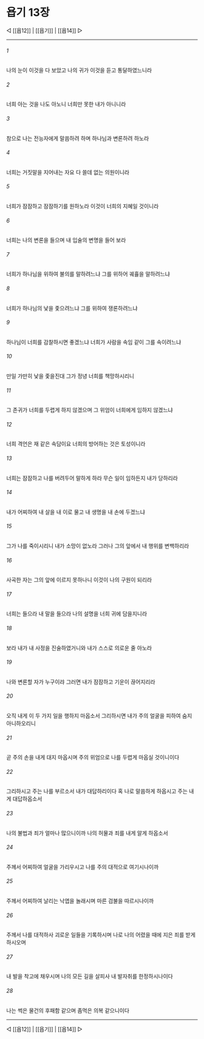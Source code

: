 # 욥기 13장

◁ [[욥12]] | [[욥기]] | [[욥14]] ▷
***

###### 1
나의 눈이 이것을 다 보았고 나의 귀가 이것을 듣고 통달하였느니라

###### 2
너희 아는 것을 나도 아노니 너희만 못한 내가 아니니라

###### 3
참으로 나는 전능자에게 말씀하려 하며 하나님과 변론하려 하노라

###### 4
너희는 거짓말을 지어내는 자요 다 쓸데 없는 의원이니라

###### 5
너희가 잠잠하고 잠잠하기를 원하노라 이것이 너희의 지혜일 것이니라

###### 6
너희는 나의 변론을 들으며 내 입술의 변명을 들어 보라

###### 7
너희가 하나님을 위하여 불의를 말하려느냐 그를 위하어 궤휼을 말하려느냐

###### 8
너희가 하나님의 낯을 좇으려느냐 그를 위하여 쟁론하려느냐

###### 9
하나님이 너희를 감찰하시면 좋겠느냐 너희가 사람을 속임 같이 그를 속이려느냐

###### 10
만일 가만히 낯을 좇을진대 그가 정녕 너희를 책망하시리니

###### 11
그 존귀가 너희를 두렵게 하지 않겠으며 그 위엄이 너희에게 임하지 않겠느냐

###### 12
너희 격언은 재 같은 속담이요 너희의 방어하는 것은 토성이니라

###### 13
너희는 잠잠하고 나를 버려두어 말하게 하라 무슨 일이 임하든지 내가 당하리라

###### 14
내가 어찌하여 내 살을 내 이로 물고 내 생명을 내 손에 두겠느냐

###### 15
그가 나를 죽이시리니 내가 소망이 없노라 그러나 그의 앞에서 내 행위를 변백하리라

###### 16
사곡한 자는 그의 앞에 이르지 못하나니 이것이 나의 구원이 되리라

###### 17
너희는 들으라 내 말을 들으라 나의 설명을 너희 귀에 담을지니라

###### 18
보라 내가 내 사정을 진술하였거니와 내가 스스로 의로운 줄 아노라

###### 19
나와 변론할 자가 누구이랴 그러면 내가 잠잠하고 기운이 끊어지리라

###### 20
오직 내게 이 두 가지 일을 행하지 마옵소서 그리하시면 내가 주의 얼굴을 피하여 숨지 아니하오리니

###### 21
곧 주의 손을 내게 대지 마옵시며 주의 위엄으로 나를 두렵게 마옵실 것이니이다

###### 22
그리하시고 주는 나를 부르소서 내가 대답하리이다 혹 나로 말씀하게 하옵시고 주는 내게 대답하옵소서

###### 23
나의 불법과 죄가 얼마나 많으니이까 나의 허물과 죄를 내게 알게 하옵소서

###### 24
주께서 어찌하여 얼굴을 가리우시고 나를 주의 대적으로 여기시나이까

###### 25
주께서 어찌하여 날리는 낙엽을 놀래시며 마른 검불을 따르시나이까

###### 26
주께서 나를 대적하사 괴로운 일들을 기록하시며 나로 나의 어렸을 때에 지은 죄를 받게 하시오며

###### 27
내 발을 착고에 채우시며 나의 모든 길을 살피사 내 발자취를 한정하시나이다

###### 28
나는 썩은 물건의 후패함 같으며 좀먹은 의복 같으니이다

***
◁ [[욥12]] | [[욥기]] | [[욥14]] ▷